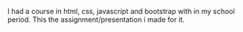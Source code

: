 I had a course in html, css, javascript and bootstrap with in my school period. This the assignment/presentation i made for it.
